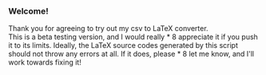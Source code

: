 ### Welcome!<br />
Thank you for agreeing to try out my csv to LaTeX converter. <br />
This is a beta testing version, and I would really * 8 appreciate it if you push it to its limits. Ideally, the LaTeX source codes generated by this script should not throw any errors at all. If it does, please * 8 let me know, and I'll work towards fixing it! <br />
